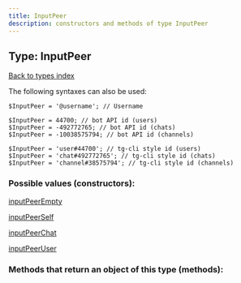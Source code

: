```yaml
---
title: InputPeer
description: constructors and methods of type InputPeer
---
```

## Type: InputPeer  
[Back to types index](index.md)



The following syntaxes can also be used:

```
$InputPeer = '@username'; // Username

$InputPeer = 44700; // bot API id (users)
$InputPeer = -492772765; // bot API id (chats)
$InputPeer = -10038575794; // bot API id (channels)

$InputPeer = 'user#44700'; // tg-cli style id (users)
$InputPeer = 'chat#492772765'; // tg-cli style id (chats)
$InputPeer = 'channel#38575794'; // tg-cli style id (channels)
```


### Possible values (constructors):

[inputPeerEmpty](../constructors/inputPeerEmpty.md)  

[inputPeerSelf](../constructors/inputPeerSelf.md)  

[inputPeerChat](../constructors/inputPeerChat.md)  

[inputPeerUser](../constructors/inputPeerUser.md)  



### Methods that return an object of this type (methods):



